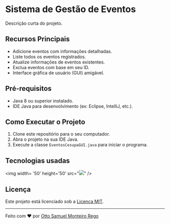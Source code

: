 # Sistema de Gestão de Eventos

Descrição curta do projeto.

## Recursos Principais

- Adicione eventos com informações detalhadas.
- Liste todos os eventos registrados.
- Atualize informações de eventos existentes.
- Exclua eventos com base em seu ID.
- Interface gráfica de usuário (GUI) amigável.

## Pré-requisitos

- Java 8 ou superior instalado.
- IDE Java para desenvolvimento (ex: Eclipse, IntelliJ, etc.).

## Como Executar o Projeto

1. Clone este repositório para o seu computador.
2. Abra o projeto na sua IDE Java.
3. Execute a classe `EventosCesupaGUI.java` para iniciar o programa.

## Tecnologias usadas
<img width= '50' height='50' src="<img src="https://cdn.jsdelivr.net/gh/devicons/devicon/icons/java/java-original.svg" />" />

## Licença

Este projeto está licenciado sob a [Licença MIT](LICENSE).

---

Feito com ❤️ por [Otto Samuel Monteiro Rego](https://github.com/ottosamuel01)
